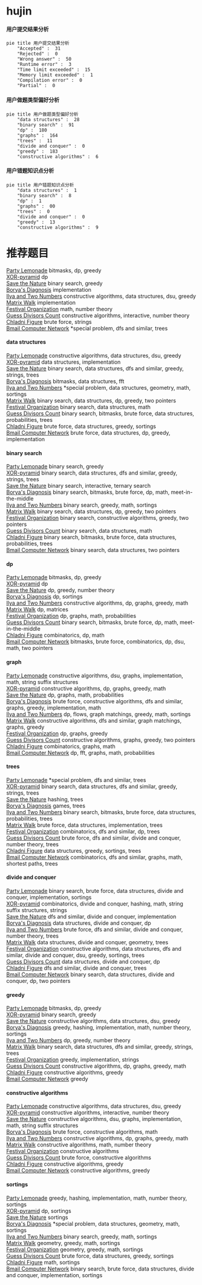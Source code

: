 # hujin
<!-- tabs:start -->
#### **用户提交结果分析**

```mermaid
pie title 用户提交结果分析
    "Accepted" :  31
    "Rejected" :  0
    "Wrong answer" :  50
    "Runtime error" :  3
    "Time limit exceeded" :  15
    "Memory limit exceeded" :  1
    "Compilation error" :  0
    "Partial" :  0
```
#### **用户做题类型偏好分析**

```mermaid
pie title 用户做题类型偏好分析
    "data structures" :  28
    "binary search" :  91
    "dp" :  180
    "graphs" :  164
    "trees" :  11
    "divide and conquer" :  0
    "greedy" :  183
    "constructive algorithms" :  6
```
#### **用户错题知识点分析**

```mermaid
pie title 用户错题知识点分析
    "data structures" :  1
    "binary search" :  8
    "dp" :  1
    "graphs" :  00
    "trees" :  0
    "divide and conquer" :  0
    "greedy" :  13
    "constructive algorithms" :  9
```
<!-- tabs:end -->
# 推荐题目
[Party Lemonade](http://codeforces.com/problemset/problem/913/C)		bitmasks,
                        dp,
                        greedy		  
[XOR-pyramid](https://codeforces.com/contest/984/problem/D)		dp		  
[Save the Nature](https://codeforces.com/contest/1241/problem/C)		binary search,
                        greedy		  
[Borya's Diagnosis](http://codeforces.com/problemset/problem/879/A)		implementation		  
[Ilya and Two Numbers](http://codeforces.com/problemset/problem/313/E)		constructive algorithms,
                        data structures,
                        dsu,
                        greedy		  
[Matrix Walk](http://codeforces.com/problemset/problem/954/C)		implementation		  
[Festival Organization](http://codeforces.com/problemset/problem/717/A)		math,
                        number theory		  
[Guess Divisors Count](http://codeforces.com/problemset/problem/1355/F)		constructive algorithms,
                        interactive,
                        number theory		  
[Chladni Figure](https://codeforces.com/contest/1161/problem/B)		brute force,
                        strings		  
[Bmail Computer Network](http://codeforces.com/problemset/problem/1057/A)		*special problem,
                        dfs and similar,
                        trees		  
<!-- tabs:start -->
#### **data structures**
[Party Lemonade](http://codeforces.com/problemset/problem/313/E)		constructive algorithms,
                        data structures,
                        dsu,
                        greedy		  
[XOR-pyramid](http://codeforces.com/problemset/problem/863/D)		data structures,
                        implementation		  
[Save the Nature](http://codeforces.com/problemset/problem/722/D)		binary search,
                        data structures,
                        dfs and similar,
                        greedy,
                        strings,
                        trees		  
[Borya's Diagnosis](http://codeforces.com/problemset/problem/472/G)		bitmasks,
                        data structures,
                        fft		  
[Ilya and Two Numbers](http://codeforces.com/problemset/problem/1386/B)		*special problem,
                        data structures,
                        geometry,
                        math,
                        sortings		  
[Matrix Walk](http://codeforces.com/problemset/problem/1492/C)		binary search,
                        data structures,
                        dp,
                        greedy,
                        two pointers		  
[Festival Organization](http://codeforces.com/problemset/problem/1490/G)		binary search,
                        data structures,
                        math		  
[Guess Divisors Count](http://codeforces.com/problemset/problem/1479/D)		binary search,
                        bitmasks,
                        brute force,
                        data structures,
                        probabilities,
                        trees		  
[Chladni Figure](http://codeforces.com/problemset/problem/1497/A)		brute force,
                        data structures,
                        greedy,
                        sortings		  
[Bmail Computer Network](http://codeforces.com/problemset/problem/1491/C)		brute force,
                        data structures,
                        dp,
                        greedy,
                        implementation		  
#### **binary search**
[Party Lemonade](https://codeforces.com/contest/1241/problem/C)		binary search,
                        greedy		  
[XOR-pyramid](http://codeforces.com/problemset/problem/722/D)		binary search,
                        data structures,
                        dfs and similar,
                        greedy,
                        strings,
                        trees		  
[Save the Nature](https://codeforces.com/contest/1480/problem/C)		binary search,
                        interactive,
                        ternary search		  
[Borya's Diagnosis](http://codeforces.com/problemset/problem/525/E)		binary search,
                        bitmasks,
                        brute force,
                        dp,
                        math,
                        meet-in-the-middle		  
[Ilya and Two Numbers](http://codeforces.com/problemset/problem/1452/B)		binary search,
                        greedy,
                        math,
                        sortings		  
[Matrix Walk](http://codeforces.com/problemset/problem/1492/C)		binary search,
                        data structures,
                        dp,
                        greedy,
                        two pointers		  
[Festival Organization](http://codeforces.com/problemset/problem/1463/D)		binary search,
                        constructive algorithms,
                        greedy,
                        two pointers		  
[Guess Divisors Count](http://codeforces.com/problemset/problem/1490/G)		binary search,
                        data structures,
                        math		  
[Chladni Figure](http://codeforces.com/problemset/problem/1479/D)		binary search,
                        bitmasks,
                        brute force,
                        data structures,
                        probabilities,
                        trees		  
[Bmail Computer Network](http://codeforces.com/problemset/problem/1436/E)		binary search,
                        data structures,
                        two pointers		  
#### **dp**
[Party Lemonade](http://codeforces.com/problemset/problem/913/C)		bitmasks,
                        dp,
                        greedy		  
[XOR-pyramid](https://codeforces.com/contest/984/problem/D)		dp		  
[Save the Nature](http://codeforces.com/problemset/problem/251/C)		dp,
                        greedy,
                        number theory		  
[Borya's Diagnosis](http://codeforces.com/problemset/problem/459/E)		dp,
                        sortings		  
[Ilya and Two Numbers](http://codeforces.com/problemset/problem/850/D)		constructive algorithms,
                        dp,
                        graphs,
                        greedy,
                        math		  
[Matrix Walk](http://codeforces.com/problemset/problem/348/D)		dp,
                        matrices		  
[Festival Organization](http://codeforces.com/problemset/problem/913/F)		dp,
                        graphs,
                        math,
                        probabilities		  
[Guess Divisors Count](http://codeforces.com/problemset/problem/525/E)		binary search,
                        bitmasks,
                        brute force,
                        dp,
                        math,
                        meet-in-the-middle		  
[Chladni Figure](http://codeforces.com/problemset/problem/1503/E)		combinatorics,
                        dp,
                        math		  
[Bmail Computer Network](http://codeforces.com/problemset/problem/1400/G)		bitmasks,
                        brute force,
                        combinatorics,
                        dp,
                        dsu,
                        math,
                        two pointers		  
#### **graph**
[Party Lemonade](http://codeforces.com/problemset/problem/441/D)		constructive algorithms,
                        dsu,
                        graphs,
                        implementation,
                        math,
                        string suffix structures		  
[XOR-pyramid](http://codeforces.com/problemset/problem/850/D)		constructive algorithms,
                        dp,
                        graphs,
                        greedy,
                        math		  
[Save the Nature](http://codeforces.com/problemset/problem/913/F)		dp,
                        graphs,
                        math,
                        probabilities		  
[Borya's Diagnosis](http://codeforces.com/problemset/problem/1487/C)		brute force,
                        constructive algorithms,
                        dfs and similar,
                        graphs,
                        greedy,
                        implementation,
                        math		  
[Ilya and Two Numbers](http://codeforces.com/problemset/problem/1437/C)		dp,
                        flows,
                        graph matchings,
                        greedy,
                        math,
                        sortings		  
[Matrix Walk](http://codeforces.com/problemset/problem/1470/D)		constructive algorithms,
                        dfs and similar,
                        graph matchings,
                        graphs,
                        greedy		  
[Festival Organization](http://codeforces.com/problemset/problem/1476/C)		dp,
                        graphs,
                        greedy		  
[Guess Divisors Count](http://codeforces.com/problemset/problem/1304/D)		constructive algorithms,
                        graphs,
                        greedy,
                        two pointers		  
[Chladni Figure](http://codeforces.com/problemset/problem/1475/C)		combinatorics,
                        graphs,
                        math		  
[Bmail Computer Network](http://codeforces.com/problemset/problem/553/E)		dp,
                        fft,
                        graphs,
                        math,
                        probabilities		  
#### **trees**
[Party Lemonade](http://codeforces.com/problemset/problem/1057/A)		*special problem,
                        dfs and similar,
                        trees		  
[XOR-pyramid](http://codeforces.com/problemset/problem/722/D)		binary search,
                        data structures,
                        dfs and similar,
                        greedy,
                        strings,
                        trees		  
[Save the Nature](http://codeforces.com/problemset/problem/1252/F)		hashing,
                        trees		  
[Borya's Diagnosis](http://codeforces.com/problemset/problem/1363/C)		games,
                        trees		  
[Ilya and Two Numbers](http://codeforces.com/problemset/problem/1479/D)		binary search,
                        bitmasks,
                        brute force,
                        data structures,
                        probabilities,
                        trees		  
[Matrix Walk](http://codeforces.com/problemset/problem/1511/C)		brute force,
                        data structures,
                        implementation,
                        trees		  
[Festival Organization](http://codeforces.com/problemset/problem/1499/F)		combinatorics,
                        dfs and similar,
                        dp,
                        trees		  
[Guess Divisors Count](http://codeforces.com/problemset/problem/1491/E)		brute force,
                        dfs and similar,
                        divide and conquer,
                        number theory,
                        trees		  
[Chladni Figure](http://codeforces.com/problemset/problem/1466/D)		data structures,
                        greedy,
                        sortings,
                        trees		  
[Bmail Computer Network](http://codeforces.com/problemset/problem/1495/D)		combinatorics,
                        dfs and similar,
                        graphs,
                        math,
                        shortest paths,
                        trees		  
#### **divide and conquer**
[Party Lemonade](http://codeforces.com/problemset/problem/1461/D)		binary search,
                        brute force,
                        data structures,
                        divide and conquer,
                        implementation,
                        sortings		  
[XOR-pyramid](http://codeforces.com/problemset/problem/1466/G)		combinatorics,
                        divide and conquer,
                        hashing,
                        math,
                        string suffix structures,
                        strings		  
[Save the Nature](http://codeforces.com/problemset/problem/1490/D)		dfs and similar,
                        divide and conquer,
                        implementation		  
[Borya's Diagnosis](https://codeforces.com/contest/1483/problem/C)		data structures,
                        divide and conquer,
                        dp		  
[Ilya and Two Numbers](http://codeforces.com/problemset/problem/1491/E)		brute force,
                        dfs and similar,
                        divide and conquer,
                        number theory,
                        trees		  
[Matrix Walk](http://codeforces.com/problemset/problem/1303/G)		data structures,
                        divide and conquer,
                        geometry,
                        trees		  
[Festival Organization](http://codeforces.com/problemset/problem/1494/D)		constructive algorithms,
                        data structures,
                        dfs and similar,
                        divide and conquer,
                        dsu,
                        greedy,
                        sortings,
                        trees		  
[Guess Divisors Count](http://codeforces.com/problemset/problem/1482/E)		data structures,
                        divide and conquer,
                        dp		  
[Chladni Figure](http://codeforces.com/problemset/problem/566/C)		dfs and similar,
                        divide and conquer,
                        trees		  
[Bmail Computer Network](http://codeforces.com/problemset/problem/1428/F)		binary search,
                        data structures,
                        divide and conquer,
                        dp,
                        two pointers		  
#### **greedy**
[Party Lemonade](http://codeforces.com/problemset/problem/913/C)		bitmasks,
                        dp,
                        greedy		  
[XOR-pyramid](https://codeforces.com/contest/1241/problem/C)		binary search,
                        greedy		  
[Save the Nature](http://codeforces.com/problemset/problem/313/E)		constructive algorithms,
                        data structures,
                        dsu,
                        greedy		  
[Borya's Diagnosis](http://codeforces.com/problemset/problem/724/C)		greedy,
                        hashing,
                        implementation,
                        math,
                        number theory,
                        sortings		  
[Ilya and Two Numbers](http://codeforces.com/problemset/problem/251/C)		dp,
                        greedy,
                        number theory		  
[Matrix Walk](http://codeforces.com/problemset/problem/722/D)		binary search,
                        data structures,
                        dfs and similar,
                        greedy,
                        strings,
                        trees		  
[Festival Organization](http://codeforces.com/problemset/problem/1055/D)		greedy,
                        implementation,
                        strings		  
[Guess Divisors Count](http://codeforces.com/problemset/problem/850/D)		constructive algorithms,
                        dp,
                        graphs,
                        greedy,
                        math		  
[Chladni Figure](http://codeforces.com/problemset/problem/1017/C)		constructive algorithms,
                        greedy		  
[Bmail Computer Network](https://codeforces.com/contest/588/problem/C)		greedy		  
#### **constructive algorithms**
[Party Lemonade](http://codeforces.com/problemset/problem/313/E)		constructive algorithms,
                        data structures,
                        dsu,
                        greedy		  
[XOR-pyramid](http://codeforces.com/problemset/problem/1355/F)		constructive algorithms,
                        interactive,
                        number theory		  
[Save the Nature](http://codeforces.com/problemset/problem/441/D)		constructive algorithms,
                        dsu,
                        graphs,
                        implementation,
                        math,
                        string suffix structures		  
[Borya's Diagnosis](http://codeforces.com/problemset/problem/621/D)		brute force,
                        constructive algorithms,
                        math		  
[Ilya and Two Numbers](http://codeforces.com/problemset/problem/850/D)		constructive algorithms,
                        dp,
                        graphs,
                        greedy,
                        math		  
[Matrix Walk](http://codeforces.com/problemset/problem/271/E)		constructive algorithms,
                        math,
                        number theory		  
[Festival Organization](https://codeforces.com/contest/1262/problem/C)		constructive algorithms		  
[Guess Divisors Count](http://codeforces.com/problemset/problem/1157/G)		brute force,
                        constructive algorithms		  
[Chladni Figure](http://codeforces.com/problemset/problem/1017/C)		constructive algorithms,
                        greedy		  
[Bmail Computer Network](http://codeforces.com/problemset/problem/1493/A)		constructive algorithms,
                        greedy		  
#### **sortings**
[Party Lemonade](http://codeforces.com/problemset/problem/724/C)		greedy,
                        hashing,
                        implementation,
                        math,
                        number theory,
                        sortings		  
[XOR-pyramid](http://codeforces.com/problemset/problem/459/E)		dp,
                        sortings		  
[Save the Nature](http://codeforces.com/problemset/problem/1101/C)		sortings		  
[Borya's Diagnosis](http://codeforces.com/problemset/problem/1386/B)		*special problem,
                        data structures,
                        geometry,
                        math,
                        sortings		  
[Ilya and Two Numbers](http://codeforces.com/problemset/problem/1452/B)		binary search,
                        greedy,
                        math,
                        sortings		  
[Matrix Walk](https://codeforces.com/contest/1496/problem/C)		geometry,
                        greedy,
                        math,
                        sortings		  
[Festival Organization](http://codeforces.com/problemset/problem/1495/A)		geometry,
                        greedy,
                        math,
                        sortings		  
[Guess Divisors Count](http://codeforces.com/problemset/problem/1497/A)		brute force,
                        data structures,
                        greedy,
                        sortings		  
[Chladni Figure](http://codeforces.com/problemset/problem/1427/A)		math,
                        sortings		  
[Bmail Computer Network](http://codeforces.com/problemset/problem/1461/D)		binary search,
                        brute force,
                        data structures,
                        divide and conquer,
                        implementation,
                        sortings		  
<!-- tabs:end -->
